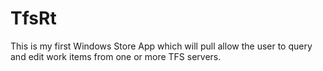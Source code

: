 TfsRt
======
This is my first Windows Store App which will pull allow the user to query and edit work items from one or more TFS servers.

